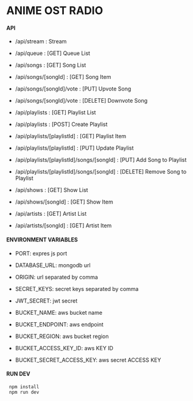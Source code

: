 # ANIME OST RADIO

#### API

-   /api/stream : Stream

-   /api/queue : [GET] Queue List

-   /api/songs : [GET] Song List
-   /api/songs/[songId] : [GET] Song Item
-   /api/songs/[songId]/vote : [PUT] Upvote Song
-   /api/songs/[songId]/vote : [DELETE] Downvote Song

-   /api/playlists : [GET] Playlist List
-   /api/playlists : [POST] Create Playlist
-   /api/playlists/[playlistId] : [GET] Playlist Item
-   /api/playlists/[playlistId] : [PUT] Update Playlist
-   /api/playlists/[playlistId]/songs/[songId] : [PUT] Add Song to Playlist
-   /api/playlists/[playlistId]/songs/[songId] : [DELETE] Remove Song to Playlist

-   /api/shows : [GET] Show List
-   /api/shows/[songId] : [GET] Show Item

-   /api/artists : [GET] Artist List
-   /api/artists/[songId] : [GET] Artist Item

#### ENVIRONMENT VARIABLES

-   PORT: expres js port
-   DATABASE_URL: mongodb url
-   ORIGIN: url separated by comma
-   SECRET_KEYS: secret keys separated by comma
-   JWT_SECRET: jwt secret

-   BUCKET_NAME: aws bucket name
-   BUCKET_ENDPOINT: aws endpoint
-   BUCKET_REGION: aws bucket region
-   BUCKET_ACCESS_KEY_ID: aws KEY ID
-   BUCKET_SECRET_ACCESS_KEY: aws secret ACCESS KEY

#### RUN DEV

```
 npm install
 npm run dev
```
